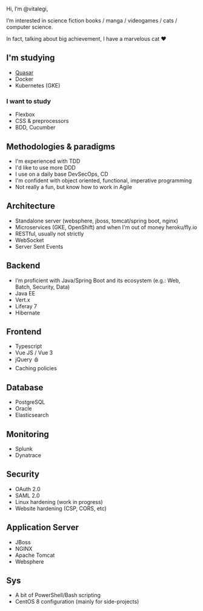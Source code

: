 Hi, I’m @vitalegi,

I’m interested in science fiction books / manga / videogames / cats / computer science.

In fact, talking about big achievement, I have a marvelous cat :heart:

## I'm studying

- [Quasar](https://quasar.dev/)
- Docker
- Kubernetes (GKE)

### I want to study

- Flexbox
- CSS & preprocessors
- BDD, Cucumber

## Methodologies & paradigms

- I'm experienced with TDD
- I'd like to use more DDD
- I use on a daily base DevSecOps, CD
- I'm confident with object oriented, functional, imperative programming
- Not really a fun, but know how to work in Agile

## Architecture

- Standalone server (websphere, jboss, tomcat/spring boot, nginx)
- Microservices (GKE, OpenShift) and when I'm out of money heroku/fly.io
- RESTful, usually not strictly
- WebSocket
- Server Sent Events

## Backend

- I’m proficient with Java/Spring Boot and its ecosystem (e.g.: Web, Batch, Security, Data)
- Java EE
- Vert.x
- Liferay 7
- Hibernate

## Frontend

- Typescript
- Vue JS / Vue 3
- jQuery :drop_of_blood:
- Caching policies

## Database

- PostgreSQL
- Oracle
- Elasticsearch

## Monitoring

- Splunk
- Dynatrace

## Security

- OAuth 2.0
- SAML 2.0
- Linux hardening (work in progress)
- Website hardening (CSP, CORS, etc)

## Application Server

- JBoss
- NGINX
- Apache Tomcat
- Websphere

## Sys

- A bit of PowerShell/Bash scripting
- CentOS 8 configuration (mainly for side-projects)

